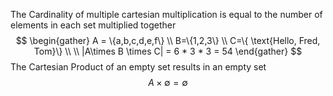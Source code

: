 The Cardinality of multiple cartesian multiplication is equal to the number of elements in each set multiplied together
$$
\begin{gather}
A = \{a,b,c,d,e,f\} \\
B=\{1,2,3\} \\
C=\{ \text{Hello, Fred, Tom}\} \\
\\
|A\times B \times C| = 6 * 3 * 3 = 54
\end{gather} 
$$
The Cartesian Product of an empty set results in an empty set
$$
A \times \emptyset = \emptyset
$$

